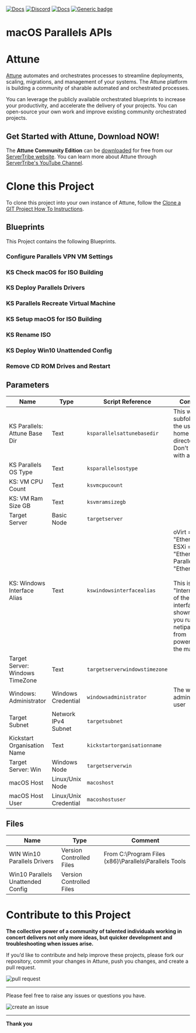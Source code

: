 



[![Docs](https://img.shields.io/badge/docs-latest-brightgreen.svg)](http://doc.servertribe.com)
[![Discord](https://img.shields.io/discord/844971127703994369)](http://discord.servertribe.com)
[![Docs](https://img.shields.io/badge/videos-watch-brightgreen.svg)](https://www.youtube.com/@servertribe)
[![Generic badge](https://img.shields.io/badge/download-latest-brightgreen.svg)](https://www.servertribe.com/community-edition/)

# macOS Parallels APIs






# Attune

[Attune](https://www.servertribe.com/)
automates and orchestrates processes to streamline deployments, scaling,
migrations, and management of your systems. The Attune platform is building a
community of sharable automated and orchestrated processes.

You can leverage the publicly available orchestrated blueprints to increase
your productivity, and accelerate the delivery of your projects. You can
open-source your own work and improve existing community orchestrated projects.

## Get Started with Attune, Download NOW!

The **Attune Community Edition** can be
[downloaded](https://www.servertribe.com/comunity-edition/)
for free from our
[ServerTribe website](https://www.servertribe.com/comunity-edition/).
You can learn more about Attune through
[ServerTribe's YouTube Channel](https://www.youtube.com/@servertribe).







# Clone this Project

To clone this project into your own instance of Attune, follow the
[Clone a GIT Project How To Instructions](https://servertribe-attune.readthedocs.io/en/latest/howto/design_workspace/clone_project.html).




## Blueprints

This Project contains the following Blueprints.



### Configure Parallels VPN VM Settings


### KS Check macOS for ISO Building


### KS Deploy Parallels Drivers


### KS Parallels Recreate Virtual Machine


### KS Setup macOS for ISO Building


### KS Rename ISO


### KS Deploy Win10 Unattended Config


### Remove CD ROM Drives and Restart





## Parameters


| Name | Type | Script Reference | Comment |
| ---- | ---- | ---------------- | ------- |
| KS Parallels: Attune Base Dir | Text | `ksparallelsattunebasedir` | This will be a subfolder of the user's home directory. Don't start with a / or a ~ |
| KS Parallels OS Type | Text | `ksparallelsostype` |  |
| KS: VM CPU Count | Text | `ksvmcpucount` |  |
| KS: VM Ram Size GB | Text | `ksvmramsizegb` |  |
| Target Server | Basic Node | `targetserver` |  |
| KS: Windows Interface Alias | Text | `kswindowsinterfacealias` | oVirt = "Ethernet"<br>ESXi = "Ethernet0"<br>Parallels = "Ethernet"<br><br>This is the "InternetAlias" of the interface shown when you run "get-netipaddress" from powershell on the machine. |
| Target Server: Windows TimeZone | Text | `targetserverwindowstimezone` |  |
| Windows: Administrator | Windows Credential | `windowsadministrator` | The windows administrator user |
| Target Subnet | Network IPv4 Subnet | `targetsubnet` |  |
| Kickstart Organisation Name | Text | `kickstartorganisationname` |  |
| Target Server: Win | Windows Node | `targetserverwin` |  |
| macOS Host | Linux/Unix Node | `macoshost` |  |
| macOS Host User | Linux/Unix Credential | `macoshostuser` |  |




## Files

| Name | Type | Comment |
| ---- | ---- | ------- |
| WIN Win10 Parallels Drivers | Version Controlled Files | From C:\Program Files (x86)\Parallels\Parallels Tools |
| Win10 Parallels Unattended Config | Version Controlled Files |  |






# Contribute to this Project

**The collective power of a community of talented individuals working in
concert delivers not only more ideas, but quicker development and
troubleshooting when issues arise.**

If you’d like to contribute and help improve these projects, please fork our
repository, commit your changes in Attune, push you changes, and create a
pull request.

<img src="https://www.servertribe.com/wp-content/uploads/2023/02/Attune-pull-request-01.png" alt="pull request"/>

---

Please feel free to raise any issues or questions you have.

<img src="https://www.servertribe.com/wp-content/uploads/2023/02/Attune-get-help-02.png" alt="create an issue"/>


---

**Thank you**
